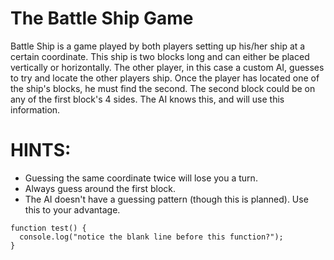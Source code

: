 The Battle Ship Game
=
   

Battle Ship is a game played by both players setting up his/her ship at a certain coordinate. This ship is two blocks
long and can either be placed vertically or horizontally. The other player, in this case a custom AI, guesses to try and locate the other players ship. Once the player has located one of the ship's blocks, he must find the second. The
second block could be on any of the first block's 4 sides. The AI knows this, and will use this information.

HINTS:
=
- Guessing the same coordinate twice will lose you a turn.
- Always guess around the first block.
- The AI doesn't have a guessing pattern (though this is planned). Use this to your advantage.

```
function test() {
  console.log("notice the blank line before this function?");
}
```
